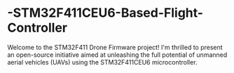# -STM32F411CEU6-Based-Flight-Controller
 Welcome to the STM32F411 Drone Firmware project! I'm thrilled to present an open-source initiative aimed at unleashing the full potential of unmanned aerial vehicles (UAVs) using the STM32F411CEU6 microcontroller.
